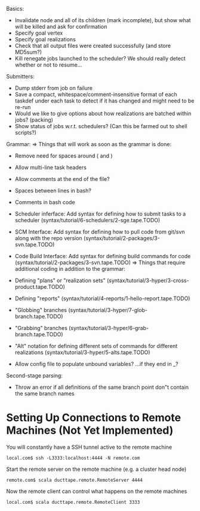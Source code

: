 Basics:
* Invalidate node and all of its children (mark incomplete), but show what will be killed and ask for confirmation
* Specify goal vertex
* Specify goal realizations
* Check that all output files were created successfully (and store MD5sum?)
* Kill renegate jobs launched to the scheduler? We should really detect whether or not to resume...

Submitters:
* Dump stderr from job on failure
* Save a compact, whitespace/comment-insensitive format of each taskdef
  under each task to detect if it has changed and might need to be re-run
* Would we like to give options about how realizations are batched within jobs? (packing)
* Show status of jobs w.r.t. schedulers? (Can this be farmed out to shell scripts?)

Grammar:
=> Things that will work as soon as the grammar is done:
* Remove need for spaces around ( and )
* Allow multi-line task headers
* Allow comments at the end of the file?
* Spaces between lines in bash?
* Comments in bash code
* Scheduler inferface: Add syntax for defining how to submit tasks to a scheduler (syntax/tutorial/6-schedulers/2-sge.tape.TODO)
* SCM Interface: Add syntax for defining how to pull code from git/svn along with the repo version (syntax/tutorial/2-packages/3-svn.tape.TODO)
* Code Build Interface: Add syntax for defining build commands for code (syntax/tutorial/2-packages/3-svn.tape.TODO)
=> Things that require additional coding in addition to the grammar:
* Defining "plans" or "realization sets" (syntax/tutorial/3-hyper/3-cross-product.tape.TODO)
* Defining "reports" (syntax/tutorial/4-reports/1-hello-report.tape.TODO)
* "Globbing" branches (syntax/tutorial/3-hyper/7-glob-branch.tape.TODO)
* "Grabbing" branches (syntax/tutorial/3-hyper/6-grab-branch.tape.TODO)
* "Alt" notation for defining different sets of commands for different realizations (syntax/tutorial/3-hyper/5-alts.tape.TODO)

* Allow config file to populate unbound variables? ...if they end in _?

Second-stage parsing:
* Throw an error if all definitions of the same branch point don"t contain the same branch names















Setting Up Connections to Remote Machines (Not Yet Implemented)
===============================================================

You will constantly have a SSH tunnel active to the remote machine
```
local.com$ ssh -L3333:localhost:4444 -N remote.com
```

Start the remote server on the remote machine (e.g. a cluster head node)
```
remote.com$ scala ducttape.remote.RemoteServer 4444
```

Now the remote client can control what happens on the remote machines
```
local.com$ scala ducttape.remote.RemoteClient 3333
```
